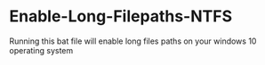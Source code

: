 # Enable-Long-Filepaths-NTFS
Running this bat file will enable long files paths on your windows 10 operating system

